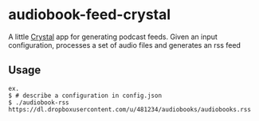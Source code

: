 # audiobook-feed-crystal

A little [Crystal](crystal-lang.org) app for generating podcast feeds. Given
an input configuration, processes a set of audio files and generates an rss
feed

## Usage

    ex. 
    $ # describe a configuration in config.json
    $ ./audiobook-rss 
    https://dl.dropboxusercontent.com/u/481234/audiobooks/audiobooks.rss

